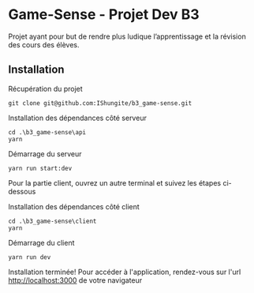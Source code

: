 # Game-Sense - Projet Dev B3

Projet ayant pour but de rendre plus ludique l’apprentissage et la révision des cours des élèves.

## Installation

Récupération du projet

```
git clone git@github.com:IShungite/b3_game-sense.git
```

Installation des dépendances côté serveur

```
cd .\b3_game-sense\api
yarn
```

Démarrage du serveur

```
yarn run start:dev
```

Pour la partie client, ouvrez un autre terminal et suivez les étapes ci-dessous

Installation des dépendances côté client

```
cd .\b3_game-sense\client
yarn
```

Démarrage du client

```
yarn run dev
```

Installation terminée! Pour accéder à l'application, rendez-vous sur l'url [http://localhost:3000](http://localhost:3000) de votre navigateur
